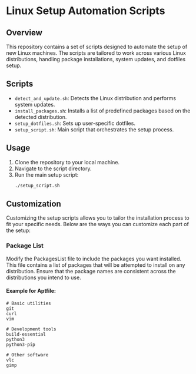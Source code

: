 # Linux Setup Automation Scripts

## Overview
This repository contains a set of scripts designed to automate the setup of new Linux machines. The scripts are tailored to work across various Linux distributions, handling package installations, system updates, and dotfiles setup.

## Scripts
- `detect_and_update.sh`: Detects the Linux distribution and performs system updates.
- `install_packages.sh`: Installs a list of predefined packages based on the detected distribution.
- `setup_dotfiles.sh`: Sets up user-specific dotfiles.
- `setup_script.sh`: Main script that orchestrates the setup process.

## Usage
1. Clone the repository to your local machine.
2. Navigate to the script directory.
3. Run the main setup script:
   ```bash
   ./setup_script.sh

## Customization

Customizing the setup scripts allows you to tailor the installation process to fit your specific needs. Below are the ways you can customize each part of the setup:

### Package List
Modify the PackagesList file to include the packages you want installed. This file contains a list of packages that will be attempted to install on any distribution. Ensure that the package names are consistent across the distributions you intend to use.

#### Example for Aptfile:
```
# Basic utilities
git
curl
vim

# Development tools
build-essential
python3
python3-pip

# Other software
vlc
gimp
```
